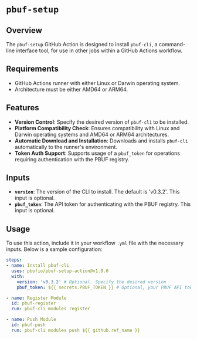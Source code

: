 # `pbuf-setup`

## Overview
The `pbuf-setup` GitHub Action is designed to install `pbuf-cli`, a command-line interface tool, for use in other jobs within a GitHub Actions workflow. 

## Requirements
- GitHub Actions runner with either Linux or Darwin operating system.
- Architecture must be either AMD64 or ARM64.

## Features
- **Version Control**: Specify the desired version of `pbuf-cli` to be installed.
- **Platform Compatibility Check**: Ensures compatibility with Linux and Darwin operating systems and AMD64 or ARM64 architectures.
- **Automatic Download and Installation**: Downloads and installs `pbuf-cli` automatically to the runner's environment.
- **Token Auth Support**: Supports usage of a `pbuf_token` for operations requiring authentication with the PBUF registry.

## Inputs
- **`version`**: The version of the CLI to install. The default is 'v0.3.2'. This input is optional.
- **`pbuf_token`**: The API token for authenticating with the PBUF registry. This input is optional.

## Usage
To use this action, include it in your workflow `.yml` file with the necessary inputs. Below is a sample configuration:

```yml
steps:
- name: Install pbuf-cli
  uses: pbufio/pbuf-setup-action@v1.0.0
  with:
    version: 'v0.3.2' # Optional. Specify the desired version
    pbuf_token: ${{ secrets.PBUF_TOKEN }} # Optional, your PBUF API token

- name: Register Module
  id: pbuf-register
  run: pbuf-cli modules register

- name: Push Module
  id: pbuf-push
  run: pbuf-cli modules push ${{ github.ref_name }}
```
